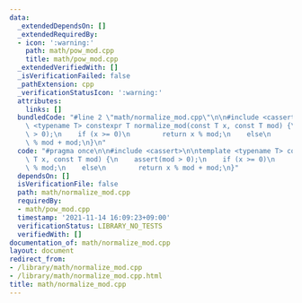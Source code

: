 ```yaml
---
data:
  _extendedDependsOn: []
  _extendedRequiredBy:
  - icon: ':warning:'
    path: math/pow_mod.cpp
    title: math/pow_mod.cpp
  _extendedVerifiedWith: []
  _isVerificationFailed: false
  _pathExtension: cpp
  _verificationStatusIcon: ':warning:'
  attributes:
    links: []
  bundledCode: "#line 2 \"math/normalize_mod.cpp\"\n\n#include <cassert>\n\ntemplate\
    \ <typename T> constexpr T normalize_mod(const T x, const T mod) {\n    assert(mod\
    \ > 0);\n    if (x >= 0)\n        return x % mod;\n    else\n        return x\
    \ % mod + mod;\n}\n"
  code: "#pragma once\n\n#include <cassert>\n\ntemplate <typename T> constexpr T normalize_mod(const\
    \ T x, const T mod) {\n    assert(mod > 0);\n    if (x >= 0)\n        return x\
    \ % mod;\n    else\n        return x % mod + mod;\n}"
  dependsOn: []
  isVerificationFile: false
  path: math/normalize_mod.cpp
  requiredBy:
  - math/pow_mod.cpp
  timestamp: '2021-11-14 16:09:23+09:00'
  verificationStatus: LIBRARY_NO_TESTS
  verifiedWith: []
documentation_of: math/normalize_mod.cpp
layout: document
redirect_from:
- /library/math/normalize_mod.cpp
- /library/math/normalize_mod.cpp.html
title: math/normalize_mod.cpp
---
```


